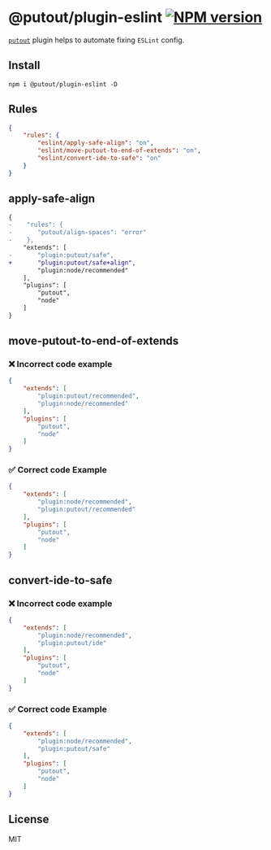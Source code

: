 # @putout/plugin-eslint [![NPM version][NPMIMGURL]][NPMURL]

[NPMIMGURL]: https://img.shields.io/npm/v/@putout/plugin-eslint.svg?style=flat&longCache=true
[NPMURL]: https://npmjs.org/package/@putout/plugin-eslint"npm"

[`putout`](https://github.com/coderaiser/putout) plugin helps to automate fixing `ESLint` config.

## Install

```
npm i @putout/plugin-eslint -D
```

## Rules

```json
{
    "rules": {
        "eslint/apply-safe-align": "on",
        "eslint/move-putout-to-end-of-extends": "on",
        "eslint/convert-ide-to-safe": "on"
    }
}
```

## apply-safe-align

```diff
{
-    "rules": {
-       "putout/align-spaces": "error"
-    },
    "extends": [
-       "plugin:putout/safe",
+       "plugin:putout/safe+align",
        "plugin:node/recommended"
    ],
    "plugins": [
        "putout",
        "node"
    ]
}
```

## move-putout-to-end-of-extends

### ❌ Incorrect code example

```json
{
    "extends": [
        "plugin:putout/recommended",
        "plugin:node/recommended"
    ],
    "plugins": [
        "putout",
        "node"
    ]
}
```

### ✅ Correct code Example

```json
{
    "extends": [
        "plugin:node/recommended",
        "plugin:putout/recommended"
    ],
    "plugins": [
        "putout",
        "node"
    ]
}
```

## convert-ide-to-safe

### ❌ Incorrect code example

```json
{
    "extends": [
        "plugin:node/recommended",
        "plugin:putout/ide"
    ],
    "plugins": [
        "putout",
        "node"
    ]
}
```

### ✅ Correct code Example

```json
{
    "extends": [
        "plugin:node/recommended",
        "plugin:putout/safe"
    ],
    "plugins": [
        "putout",
        "node"
    ]
}
```

## License

MIT
